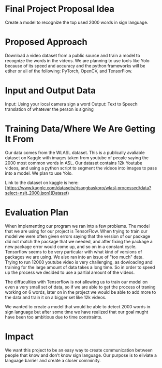 # Final Project Proposal Idea
Create a model to recognize the top used 2000 words in sign language. 

# Proposed Approach
Download a video dataset from a public source and train a model to recognize the words in the videos. We are planning to use tools like Yolo because of its speed and accuracy and the python frameworks will be etiher or all of the following: PyTorch, OpenCV, and TensorFlow.

# Input and Output Data
Input: Using your local camera sign a word 
Output: Text to Speech translation of whatever the person is signing

# Training Data/Where We Are Getting It From 
Our data comes from the WLASL dataset. This is a publically avaliable dataset on Kaggle with images taken from youtube of people saying the 2000 most common words in ASL. Our dataset contains 12k Youtube videos, and using a python script to segment the videos into images to pass into a model. We plan to use Yolo.

Link to the dataset on kaggle is here: [https://www.kaggle.com/datasets/risangbaskoro/wlasl-processed/data?select=nslt_2000.json](Dataset)

# Evaluation Plan 
When implementing our program we ran into a few problems. The model that we are using for our project is TensorFlow. When trying to train our model we were often given errors saying that the version of our package did not match the package that we needed, and after fixing the package a new package error would come up, and so on in a constant cycle. Tensorflow seems to be very particular with what kind of versions of packages we are using. We also ran into an issue of "too much" data. Trying to run 12000 youtube video is very challenging, as dowloading and training for the large amount of data takes a long time. So in order to speed up the process we decided to use a partial amount of the videos. 

The diffuculties with Tensorflow is not allowing us to train our model on even a very small set of data, so if we are able to get the process of traning working on 6 words, later on in the project we would be able to add more to the data and train it on a bigger set like 12k videos. 

We wanted to create a model that would be able to detect 2000 words in sign language but after some time we have realized that our goal mught have been too ambitious due to time constraints. 

# Impact
We want this project to be an easy way to create communication between people that know and don't know sign language. Our purpose is to eliviate a language barrier and create a closer comminity. 
